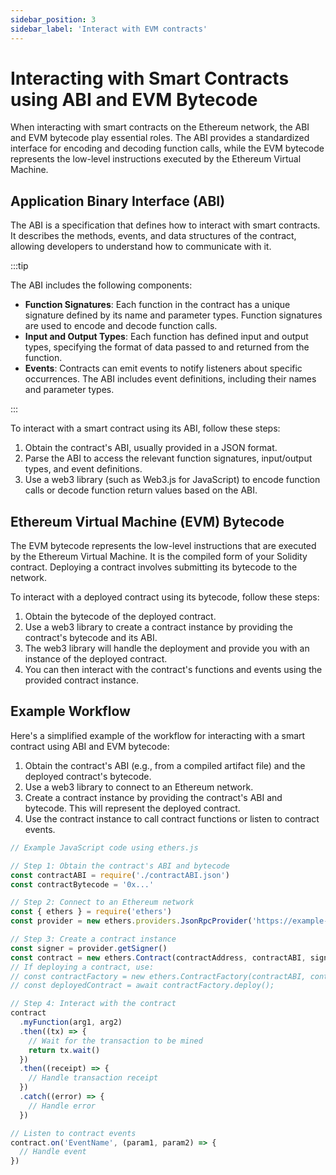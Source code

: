 ```yaml
---
sidebar_position: 3
sidebar_label: 'Interact with EVM contracts'
---
```


# Interacting with Smart Contracts using ABI and EVM Bytecode

When interacting with smart contracts on the Ethereum network, the ABI and EVM bytecode play essential roles. The ABI provides a standardized interface for encoding and decoding function calls, while the EVM bytecode represents the low-level instructions executed by the Ethereum Virtual Machine.

## Application Binary Interface (ABI)

The ABI is a specification that defines how to interact with smart contracts. It describes the methods, events, and data structures of the contract, allowing developers to understand how to communicate with it.

:::tip

The ABI includes the following components:

- **Function Signatures**: Each function in the contract has a unique signature defined by its name and parameter types. Function signatures are used to encode and decode function calls.
- **Input and Output Types**: Each function has defined input and output types, specifying the format of data passed to and returned from the function.
- **Events**: Contracts can emit events to notify listeners about specific occurrences. The ABI includes event definitions, including their names and parameter types.

:::

To interact with a smart contract using its ABI, follow these steps:

1. Obtain the contract's ABI, usually provided in a JSON format.
2. Parse the ABI to access the relevant function signatures, input/output types, and event definitions.
3. Use a web3 library (such as Web3.js for JavaScript) to encode function calls or decode function return values based on the ABI.

## Ethereum Virtual Machine (EVM) Bytecode

The EVM bytecode represents the low-level instructions that are executed by the Ethereum Virtual Machine. It is the compiled form of your Solidity contract. Deploying a contract involves submitting its bytecode to the network.

To interact with a deployed contract using its bytecode, follow these steps:

1. Obtain the bytecode of the deployed contract.
2. Use a web3 library to create a contract instance by providing the contract's bytecode and its ABI.
3. The web3 library will handle the deployment and provide you with an instance of the deployed contract.
4. You can then interact with the contract's functions and events using the provided contract instance.

## Example Workflow

Here's a simplified example of the workflow for interacting with a smart contract using ABI and EVM bytecode:

1. Obtain the contract's ABI (e.g., from a compiled artifact file) and the deployed contract's bytecode.
2. Use a web3 library to connect to an Ethereum network.
3. Create a contract instance by providing the contract's ABI and bytecode. This will represent the deployed contract.
4. Use the contract instance to call contract functions or listen to contract events.

```javascript
// Example JavaScript code using ethers.js

// Step 1: Obtain the contract's ABI and bytecode
const contractABI = require('./contractABI.json')
const contractBytecode = '0x...'

// Step 2: Connect to an Ethereum network
const { ethers } = require('ethers')
const provider = new ethers.providers.JsonRpcProvider('https://example-network.com')

// Step 3: Create a contract instance
const signer = provider.getSigner()
const contract = new ethers.Contract(contractAddress, contractABI, signer)
// If deploying a contract, use:
// const contractFactory = new ethers.ContractFactory(contractABI, contractBytecode, signer);
// const deployedContract = await contractFactory.deploy();

// Step 4: Interact with the contract
contract
  .myFunction(arg1, arg2)
  .then((tx) => {
    // Wait for the transaction to be mined
    return tx.wait()
  })
  .then((receipt) => {
    // Handle transaction receipt
  })
  .catch((error) => {
    // Handle error
  })

// Listen to contract events
contract.on('EventName', (param1, param2) => {
  // Handle event
})
```
